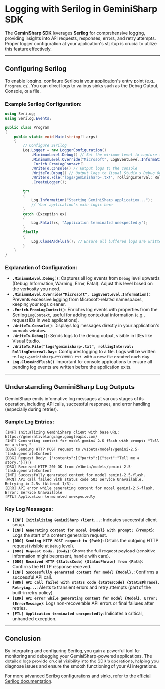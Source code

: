 # Logging with Serilog in GeminiSharp SDK

The **GeminiSharp SDK** leverages **Serilog** for comprehensive logging, providing insights into API requests, responses, errors, and retry attempts. Proper logger configuration at your application's startup is crucial to utilize this feature effectively.

---

## Configuring Serilog

To enable logging, configure Serilog in your application's entry point (e.g., `Program.cs`). You can direct logs to various sinks such as the Debug Output, Console, or a file.

### Example Serilog Configuration:

```csharp
using Serilog;
using Serilog.Events;

public class Program
{
    public static void Main(string[] args)
    {
        // Configure Serilog
        Log.Logger = new LoggerConfiguration()
            .MinimumLevel.Debug() // Set the minimum level to capture (Debug, Information, Warning, Error, Fatal)
            .MinimumLevel.Override("Microsoft", LogEventLevel.Information) // Suppress verbose Microsoft logs
            .Enrich.FromLogContext()
            .WriteTo.Console() // Output logs to the console
            .WriteTo.Debug() // Output logs to Visual Studio's Debug Output window
            .WriteTo.File("logs/geminisharp-.txt", rollingInterval: RollingInterval.Day) // Log to a daily rolling file
            .CreateLogger();

        try
        {
            Log.Information("Starting GeminiSharp application...");
            // Your application's main logic here
        }
        catch (Exception ex)
        {
            Log.Fatal(ex, "Application terminated unexpectedly");
        }
        finally
        {
            Log.CloseAndFlush(); // Ensure all buffered logs are written
        }
    }
}
```

### Explanation of Configuration:

*   **`.MinimumLevel.Debug()`**: Captures all log events from `Debug` level upwards (Debug, Information, Warning, Error, Fatal). Adjust this level based on the verbosity you need.
*   **`.MinimumLevel.Override("Microsoft", LogEventLevel.Information)`**: Prevents excessive logging from Microsoft-related namespaces, keeping your logs cleaner.
*   **`.Enrich.FromLogContext()`**: Enriches log events with properties from the Serilog `LogContext`, useful for adding contextual information (e.g., request IDs in web applications).
*   **`.WriteTo.Console()`**: Displays log messages directly in your application's console window.
*   **`.WriteTo.Debug()`**: Sends logs to the debug output, visible in IDEs like Visual Studio.
*   **`.WriteTo.File("logs/geminisharp-.txt", rollingInterval: RollingInterval.Day)`**: Configures logging to a file. Logs will be written to `logs/geminisharp-YYYYMMDD.txt`, with a new file created each day.
*   **`Log.CloseAndFlush()`**: Important for console applications to ensure all pending log events are written before the application exits.

---

## Understanding GeminiSharp Log Outputs

GeminiSharp emits informative log messages at various stages of its operation, including API calls, successful responses, and error handling (especially during retries).

### Sample Log Entries:

```text
[INF] Initializing GeminiSharp client with base URL: https://generativelanguage.googleapis.com/
[INF] Generating content for model gemini-2.5-flash with prompt: "Tell me a story."
[DBG] Sending HTTP POST request to /v1beta/models/gemini-2.5-flash:generateContent
[DBG] Request Body: {"contents":[{"parts":[{"text":"Tell me a story."}]}]}
[DBG] Received HTTP 200 OK from /v1beta/models/gemini-2.5-flash:generateContent
[INF] Successfully generated content for model gemini-2.5-flash.
[WRN] API call failed with status code 503 Service Unavailable. Retrying in 2.5s (Attempt 1/3).
[ERR] API error while generating content for model gemini-2.5-flash. Error: Service Unavailable
[FTL] Application terminated unexpectedly
```

### Key Log Messages:

*   **`[INF] Initializing GeminiSharp client...`**: Indicates successful client setup.
*   **`[INF] Generating content for model {Model} with prompt: {Prompt}`**: Logs the start of a content generation request.
*   **`[DBG] Sending HTTP POST request to {Path}`**: Details the outgoing HTTP request (visible at `Debug` level).
*   **`[DBG] Request Body: {Body}`**: Shows the full request payload (sensitive information might be present, handle with care).
*   **`[DBG] Received HTTP {StatusCode} {StatusPhrase} from {Path}`**: Confirms the HTTP response received.
*   **`[INF] Successfully generated content for model {Model}.`**: Confirms a successful API call.
*   **`[WRN] API call failed with status code {StatusCode} {StatusPhrase}. Retrying...`**: Alerts to transient errors and retry attempts (part of the built-in retry policy).
*   **`[ERR] API error while generating content for model {Model}. Error: {ErrorMessage}`**: Logs non-recoverable API errors or final failures after retries.
*   **`[FTL] Application terminated unexpectedly`**: Indicates a critical, unhandled exception.

---

## Conclusion

By integrating and configuring Serilog, you gain a powerful tool for monitoring and debugging your GeminiSharp-powered applications. The detailed logs provide crucial visibility into the SDK's operations, helping you diagnose issues and ensure the smooth functioning of your AI integrations.

For more advanced Serilog configurations and sinks, refer to the [official Serilog documentation](https://serilog.net/).